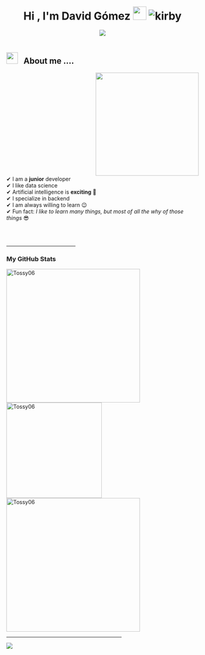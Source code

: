<h1 align="center"><b>Hi , I'm David Gómez </b><img src="https://media.giphy.com/media/hvRJCLFzcasrR4ia7z/giphy.gif" width="35"> <img src="https://github.com/Tossy06/Tossy06/assets/167591175/18533877-2cfe-4a90-8b5e-35a2340be366" alt="kirby" margin = "20px"> </h1>

<p align="center">
  <a href="https://github.com/DenverCoder1/readme-typing-svg"><img src="https://readme-typing-svg.herokuapp.com?font=Time+New+Roman&color=black&size=25&center=true&vCenter=true&width=600&height=100&lines=DavidGomez+O+Tossy..&hearts;++;Self-taught+Back-End+Developer,;Software-engineering-student,;Active+Learner/Researcher,;Love+to+learn+new+stuffs..<3"></a>
</p>



<div style="display: flex; align-items: center;">
  <!-- Imagen pequeña al lado del texto "About me" -->
  <h2><img src="https://media.giphy.com/media/iY8CRBdQXODJSCERIr/giphy.gif" width="30px" style="margin-right: 10px;"> <strong>About me ....</strong> </h2>
 
</div>

<!-- Imagen grande alineada a la derecha -->
<picture>
  <img src="https://media.giphy.com/media/QvpqTCiEcwtvx6wwJK/giphy.gif" width="270" height="270" frameBorder="0" class="giphy-embed" align="right">
</picture>

<!-- Texto debajo de "About me" -->
<div style="clear: both;">
  <p>
    ✔ I am a  <strong>junior</strong> developer<br>
    ✔ I like data science<br>
    ✔ Artificial intelligence is <strong>exciting</strong> 🥰<br>
    ✔ I specialize in backend<br>
    ✔ I am always willing to learn 😉<br>
    ✔ Fun fact: <em>I like to learn many things, but most of all the why of those things</em> 😎<br><br><br><br>
  </p>
</div>

 <hr width="36%" >

<h3>My GitHub Stats</h3>

<p align="left">
  <a href="https://github.com/Tossy06">
    <img src="https://github-readme-streak-stats.herokuapp.com/?user=Tossy06&theme=dark" alt="Tossy06" width="350px" />
    <img src="https://github-readme-stats.vercel.app/api/top-langs?username=Tossy06&show_icons=true&theme=dark&locale=en&layout=compact" alt="Tossy06" width="250px" />
    <img src="https://github-readme-stats.vercel.app/api?username=Tossy06&show_icons=true&theme=dark&locale=en" alt="Tossy06" width="350px" />
  </a>
</p>
<hr width="60%" >
<img src="https://skillicons.dev/icons?i=python,js,django,flask,unity,tensorflow,html,css,postgresql,git,postman,fastapi,firebase" />



